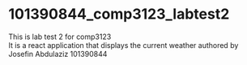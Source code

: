 # 101390844_comp3123_labtest2
This is lab test 2 for comp3123  
It is a react application that displays the current weather
authored by Josefin Abdulaziz 101390844
